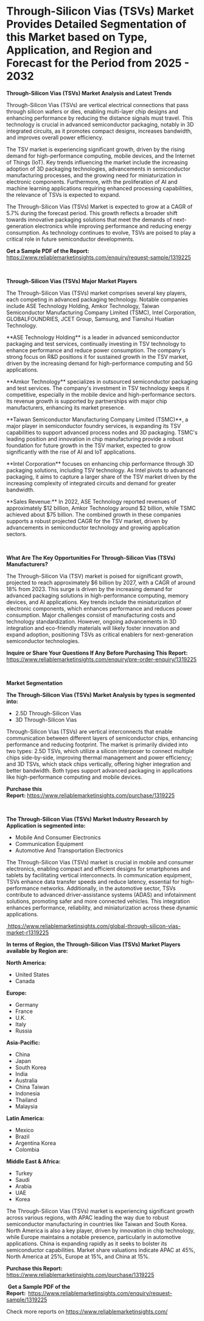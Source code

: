 <p><h1>Through-Silicon Vias (TSVs) Market Provides Detailed Segmentation of this Market based on Type, Application, and Region and Forecast for the Period from 2025 - 2032</h1></p><p><strong>Through-Silicon Vias (TSVs) Market Analysis and Latest Trends</strong></p>
<p><p>Through-Silicon Vias (TSVs) are vertical electrical connections that pass through silicon wafers or dies, enabling multi-layer chip designs and enhancing performance by reducing the distance signals must travel. This technology is crucial in advanced semiconductor packaging, notably in 3D integrated circuits, as it promotes compact designs, increases bandwidth, and improves overall power efficiency.</p><p>The TSV market is experiencing significant growth, driven by the rising demand for high-performance computing, mobile devices, and the Internet of Things (IoT). Key trends influencing the market include the increasing adoption of 3D packaging technologies, advancements in semiconductor manufacturing processes, and the growing need for miniaturization in electronic components. Furthermore, with the proliferation of AI and machine learning applications requiring enhanced processing capabilities, the relevance of TSVs is expected to expand.</p><p>The Through-Silicon Vias (TSVs) Market is expected to grow at a CAGR of 5.7% during the forecast period. This growth reflects a broader shift towards innovative packaging solutions that meet the demands of next-generation electronics while improving performance and reducing energy consumption. As technology continues to evolve, TSVs are poised to play a critical role in future semiconductor developments.</p></p>
<p><strong>Get a Sample PDF of the Report:&nbsp;</strong> <a href="https://www.reliablemarketinsights.com/enquiry/request-sample/1319225?utm_campaign=2039&utm_medium=2&utm_source=Github&utm_content=ia&utm_term=13022025&utm_id=through-silicon-vias-tsvs">https://www.reliablemarketinsights.com/enquiry/request-sample/1319225</a></p>
<p>&nbsp;</p>
<p><strong>Through-Silicon Vias (TSVs) Major Market Players</strong></p>
<p><p>The Through-Silicon Vias (TSVs) market comprises several key players, each competing in advanced packaging technology. Notable companies include ASE Technology Holding, Amkor Technology, Taiwan Semiconductor Manufacturing Company Limited (TSMC), Intel Corporation, GLOBALFOUNDRIES, JCET Group, Samsung, and Tianshui Huatian Technology.</p><p>**ASE Technology Holding** is a leader in advanced semiconductor packaging and test services, continually investing in TSV technology to enhance performance and reduce power consumption. The company's strong focus on R&D positions it for sustained growth in the TSV market, driven by the increasing demand for high-performance computing and 5G applications.</p><p>**Amkor Technology** specializes in outsourced semiconductor packaging and test services. The company's investment in TSV technology keeps it competitive, especially in the mobile device and high-performance sectors. Its revenue growth is supported by partnerships with major chip manufacturers, enhancing its market presence.</p><p>**Taiwan Semiconductor Manufacturing Company Limited (TSMC)**, a major player in semiconductor foundry services, is expanding its TSV capabilities to support advanced process nodes and 3D packaging. TSMC's leading position and innovation in chip manufacturing provide a robust foundation for future growth in the TSV market, expected to grow significantly with the rise of AI and IoT applications.</p><p>**Intel Corporation** focuses on enhancing chip performance through 3D packaging solutions, including TSV technology. As Intel pivots to advanced packaging, it aims to capture a larger share of the TSV market driven by the increasing complexity of integrated circuits and demand for greater bandwidth.</p><p>**Sales Revenue:** In 2022, ASE Technology reported revenues of approximately $12 billion, Amkor Technology around $2 billion, while TSMC achieved about $75 billion. The combined growth in these companies supports a robust projected CAGR for the TSV market, driven by advancements in semiconductor technology and growing application sectors.</p></p>
<p>&nbsp;</p>
<p><strong>What Are The Key Opportunities For Through-Silicon Vias (TSVs) Manufacturers?</strong></p>
<p><p>The Through-Silicon Via (TSV) market is poised for significant growth, projected to reach approximately $6 billion by 2027, with a CAGR of around 18% from 2023. This surge is driven by the increasing demand for advanced packaging solutions in high-performance computing, memory devices, and AI applications. Key trends include the miniaturization of electronic components, which enhances performance and reduces power consumption. Major challenges consist of manufacturing costs and technology standardization. However, ongoing advancements in 3D integration and eco-friendly materials will likely foster innovation and expand adoption, positioning TSVs as critical enablers for next-generation semiconductor technologies.</p></p>
<p><strong>Inquire or Share Your Questions If Any Before Purchasing This Report:</strong> <a href="https://www.reliablemarketinsights.com/enquiry/pre-order-enquiry/1319225?utm_campaign=2039&utm_medium=2&utm_source=Github&utm_content=ia&utm_term=13022025&utm_id=through-silicon-vias-tsvs">https://www.reliablemarketinsights.com/enquiry/pre-order-enquiry/1319225</a></p>
<p>&nbsp;</p>
<p><strong>Market Segmentation</strong></p>
<p><strong>The Through-Silicon Vias (TSVs) Market Analysis by types is segmented into:</strong></p>
<p><ul><li>2.5D Through-Silicon Vias</li><li>3D Through-Silicon Vias</li></ul></p>
<p><p>Through-Silicon Vias (TSVs) are vertical interconnects that enable communication between different layers of semiconductor chips, enhancing performance and reducing footprint. The market is primarily divided into two types: 2.5D TSVs, which utilize a silicon interposer to connect multiple chips side-by-side, improving thermal management and power efficiency; and 3D TSVs, which stack chips vertically, offering higher integration and better bandwidth. Both types support advanced packaging in applications like high-performance computing and mobile devices.</p></p>
<p><strong>Purchase this Report:&nbsp;</strong><a href="https://www.reliablemarketinsights.com/purchase/1319225?utm_campaign=2039&utm_medium=2&utm_source=Github&utm_content=ia&utm_term=13022025&utm_id=through-silicon-vias-tsvs">https://www.reliablemarketinsights.com/purchase/1319225</a></p>
<p>&nbsp;</p>
<p><strong>The Through-Silicon Vias (TSVs) Market Industry Research by Application is segmented into:</strong></p>
<p><ul><li>Mobile And Consumer Electronics</li><li>Communication Equipment</li><li>Automotive And Transportation Electronics</li></ul></p>
<p><p>The Through-Silicon Vias (TSVs) market is crucial in mobile and consumer electronics, enabling compact and efficient designs for smartphones and tablets by facilitating vertical interconnects. In communication equipment, TSVs enhance data transfer speeds and reduce latency, essential for high-performance networks. Additionally, in the automotive sector, TSVs contribute to advanced driver-assistance systems (ADAS) and infotainment solutions, promoting safer and more connected vehicles. This integration enhances performance, reliability, and miniaturization across these dynamic applications.</p></p>
<p><a href="https://www.reliablemarketinsights.com/global-through-silicon-vias-market-r1319225?utm_campaign=2039&utm_medium=2&utm_source=Github&utm_content=ia&utm_term=13022025&utm_id=through-silicon-vias-tsvs">&nbsp;https://www.reliablemarketinsights.com/global-through-silicon-vias-market-r1319225</a></p>
<p><strong>In terms of Region, the Through-Silicon Vias (TSVs) Market Players available by Region are:</strong></p>
<p>
    <p> <strong> North America: </strong>
        <ul>
            <li>United States</li>
            <li>Canada</li>
        </ul>
        </p> 
    <p> <strong> Europe: </strong>
        <ul>
            <li>Germany</li>
            <li>France</li>
            <li>U.K.</li>
            <li>Italy</li>
            <li>Russia</li>
        </ul>
        </p> 
    <p> <strong> Asia-Pacific: </strong>
        <ul>
            <li>China</li>
            <li>Japan</li>
            <li>South Korea</li>
            <li>India</li>
            <li>Australia</li>
            <li>China Taiwan</li>
            <li>Indonesia</li>
            <li>Thailand</li>
            <li>Malaysia</li>
        </ul>
        </p> 
    <p> <strong> Latin America: </strong>
        <ul>
            <li>Mexico</li>
            <li>Brazil</li>
            <li>Argentina Korea</li>
            <li>Colombia</li>
        </ul>
        </p> 
    <p> <strong> Middle East & Africa: </strong>
        <ul>
            <li>Turkey</li>
            <li>Saudi</li>
            <li>Arabia</li>
            <li>UAE</li>
            <li>Korea</li>
        </ul>
    </p>
    </p>
<p><p>The Through-Silicon Vias (TSVs) market is experiencing significant growth across various regions, with APAC leading the way due to robust semiconductor manufacturing in countries like Taiwan and South Korea. North America is also a key player, driven by innovation in chip technology, while Europe maintains a notable presence, particularly in automotive applications. China is expanding rapidly as it seeks to bolster its semiconductor capabilities. Market share valuations indicate APAC at 45%, North America at 25%, Europe at 15%, and China at 15%.</p></p>
<p><strong>Purchase this Report: </strong><a href="https://www.reliablemarketinsights.com/purchase/1319225?utm_campaign=2039&utm_medium=2&utm_source=Github&utm_content=ia&utm_term=13022025&utm_id=through-silicon-vias-tsvs">https://www.reliablemarketinsights.com/purchase/1319225</a></p>
<p>&nbsp;<strong>Get a Sample PDF of the Report:&nbsp;&nbsp;</strong><a href="https://www.reliablemarketinsights.com/enquiry/request-sample/1319225?utm_campaign=2039&utm_medium=2&utm_source=Github&utm_content=ia&utm_term=13022025&utm_id=through-silicon-vias-tsvs">https://www.reliablemarketinsights.com/enquiry/request-sample/1319225</a></p>
<p><strong></strong></p>
<p>Check more reports on <a href="https://www.reliablemarketinsights.com/?utm_campaign=2039&utm_medium=2&utm_source=Github&utm_content=ia&utm_term=13022025&utm_id=through-silicon-vias-tsvs">https://www.reliablemarketinsights.com/</a></p>